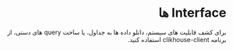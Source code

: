 <a name="interfaces"></a>

<div dir="rtl">

# Interface ها

برای کشف قابلیت های سیستم، دانلو داده ها به جداول، یا ساخت query های دستی، از برنامه clikhouse-client استفاده کنید.

</div>